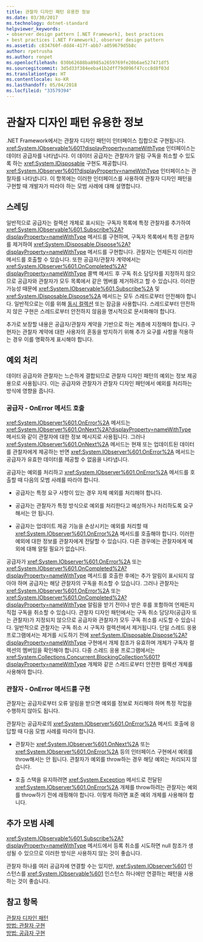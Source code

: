 ```yaml
---
title: 관찰자 디자인 패턴 유용한 정보
ms.date: 03/30/2017
ms.technology: dotnet-standard
helpviewer_keywords:
- observer design pattern [.NET Framework], best practices
- best practices [.NET Framework], observer design pattern
ms.assetid: c834760f-ddd4-417f-abb7-a059679d5b8c
author: rpetrusha
ms.author: ronpet
ms.openlocfilehash: 030b62688ba8985a2659769fe20b6ae527471df5
ms.sourcegitcommit: 3d5d33f384eeba41b2dff79d096f47ccc8d8f03d
ms.translationtype: HT
ms.contentlocale: ko-KR
ms.lasthandoff: 05/04/2018
ms.locfileid: "33579394"
---
```

# <a name="observer-design-pattern-best-practices"></a>관찰자 디자인 패턴 유용한 정보
.NET Framework에서는 관찰자 디자인 패턴이 인터페이스 집합으로 구현됩니다. <xref:System.IObservable%601?displayProperty=nameWithType> 인터페이스는 데이터 공급자를 나타냅니다. 이 데이터 공급자는 관찰자가 알림 구독을 취소할 수 있도록 하는 <xref:System.IDisposable> 구현도 제공합니다. <xref:System.IObserver%601?displayProperty=nameWithType> 인터페이스는 관찰자를 나타냅니다. 이 항목에는 이러한 인터페이스를 사용하여 관찰자 디자인 패턴을 구현할 때 개발자가 따라야 하는 모범 사례에 대해 설명합니다.  
  
## <a name="threading"></a>스레딩  
 일반적으로 공급자는 컬렉션 개체로 표시되는 구독자 목록에 특정 관찰자를 추가하여 <xref:System.IObservable%601.Subscribe%2A?displayProperty=nameWithType> 메서드를 구현하며, 구독자 목록에서 특정 관찰자를 제거하여 <xref:System.IDisposable.Dispose%2A?displayProperty=nameWithType> 메서드를 구현합니다. 관찰자는 언제든지 이러한 메서드를 호출할 수 있습니다. 또한 공급자/관찰자 계약에서는 <xref:System.IObserver%601.OnCompleted%2A?displayProperty=nameWithType> 콜백 메서드 후 구독 취소 담당자를 지정하지 않으므로 공급자와 관찰자가 모두 목록에서 같은 멤버를 제거하려고 할 수 있습니다. 이러한 가능성 때문에 <xref:System.IObservable%601.Subscribe%2A> 및 <xref:System.IDisposable.Dispose%2A> 메서드는 모두 스레드로부터 안전해야 합니다. 일반적으로는 이를 위해 [동시 컬렉션](../../../docs/standard/parallel-programming/data-structures-for-parallel-programming.md) 또는 잠금을 사용합니다. 스레드로부터 안전하지 않은 구현은 스레드로부터 안전하지 않음을 명시적으로 문서화해야 합니다.  
  
 추가로 보장할 내용은 공급자/관찰자 계약을 기반으로 하는 계층에 지정해야 합니다. 구현자는 관찰자 계약에 대한 사용자의 혼동을 방지하기 위해 추가 요구를 사항을 적용하는 경우 이를 명확하게 표시해야 합니다.  
  
## <a name="handling-exceptions"></a>예외 처리  
 데이터 공급자와 관찰자는 느슨하게 결합되므로 관찰자 디자인 패턴의 예외는 정보 제공용으로 사용됩니다. 이는 공급자와 관찰자가 관찰자 디자인 패턴에서 예외를 처리하는 방식에 영향을 줍니다.  
  
### <a name="the-provider----calling-the-onerror-method"></a>공급자 - OnError 메서드 호출  
 <xref:System.IObserver%601.OnError%2A> 메서드는 <xref:System.IObserver%601.OnNext%2A?displayProperty=nameWithType> 메서드와 같이 관찰자에 대한 정보 메시지로 사용됩니다. 그러나 <xref:System.IObserver%601.OnNext%2A> 메서드는 현재 또는 업데이트된 데이터를 관찰자에게 제공하는 반면 <xref:System.IObserver%601.OnError%2A> 메서드는 공급자가 유효한 데이터를 제공할 수 없음을 나타냅니다.  
  
 공급자는 예외를 처리하고 <xref:System.IObserver%601.OnError%2A> 메서드를 호출할 때 다음의 모범 사례를 따라야 합니다.  
  
-   공급자는 특정 요구 사항이 있는 경우 자체 예외를 처리해야 합니다.  
  
-   공급자는 관찰자가 특정 방식으로 예외를 처리한다고 예상하거나 처리하도록 요구해서는 안 됩니다.  
  
-   공급자는 업데이트 제공 기능을 손상시키는 예외를 처리할 때 <xref:System.IObserver%601.OnError%2A> 메서드를 호출해야 합니다. 이러한 예외에 대한 정보를 관찰자에게 전달할 수 있습니다. 다른 경우에는 관찰자에게 예외에 대해 알릴 필요가 없습니다.  
  
 공급자가 <xref:System.IObserver%601.OnError%2A> 또는 <xref:System.IObserver%601.OnCompleted%2A?displayProperty=nameWithType> 메서드를 호출한 후에는 추가 알림이 표시되지 않아야 하며 공급자는 해당 관찰자의 구독을 취소할 수 있습니다. 그러나 관찰자는 <xref:System.IObserver%601.OnError%2A> 또는 <xref:System.IObserver%601.OnCompleted%2A?displayProperty=nameWithType> 알림을 받기 전이나 받은 후를 포함하여 언제든지 직접 구독을 취소할 수 있습니다. 관찰자 디자인 패턴에서는 구독 취소 담당자(공급자 또는 관찰자)가 지정되지 않으므로 공급자와 관찰자가 모두 구독 취소를 시도할 수 있습니다. 일반적으로 관찰자는 구독 취소 시 구독자 컬렉션에서 제거됩니다. 단일 스레드 응용 프로그램에서는 제거를 시도하기 전에 <xref:System.IDisposable.Dispose%2A?displayProperty=nameWithType> 구현에서 개체 참조가 유효하며 개체가 구독자 컬렉션의 멤버임을 확인해야 합니다. 다중 스레드 응용 프로그램에서는 <xref:System.Collections.Concurrent.BlockingCollection%601?displayProperty=nameWithType> 개체와 같은 스레드로부터 안전한 컬렉션 개체를 사용해야 합니다.  
  
### <a name="the-observer----implementing-the-onerror-method"></a>관찰자 - OnError 메서드를 구현  
 관찰자는 공급자로부터 오류 알림을 받으면 예외를 정보로 처리해야 하며 특정 작업을 수행하지 않아도 됩니다.  
  
 관찰자는 공급자로의 <xref:System.IObserver%601.OnError%2A> 메서드 호출에 응답할 때 다음 모범 사례를 따라야 합니다.  
  
-   관찰자는 <xref:System.IObserver%601.OnNext%2A> 또는 <xref:System.IObserver%601.OnError%2A> 등의 인터페이스 구현에서 예외를 throw해서는 안 됩니다. 관찰자가 예외를 throw하는 경우 해당 예외는 처리되지 않습니다.  
  
-   호출 스택을 유지하려면 <xref:System.Exception> 메서드로 전달된 <xref:System.IObserver%601.OnError%2A> 개체를 throw하려는 관찰자는 예외를 throw하기 전에 래핑해야 합니다. 이렇게 하려면 표준 예외 개체를 사용해야 합니다.  
  
## <a name="additional-best-practices"></a>추가 모범 사례  
 <xref:System.IObservable%601.Subscribe%2A?displayProperty=nameWithType> 메서드에서 등록 취소를 시도하면 null 참조가 생성될 수 있으므로 이러한 방식은 사용하지 않는 것이 좋습니다.  
  
 관찰자 하나를 여러 공급자에 연결할 수는 있지만, <xref:System.IObserver%601> 인스턴스를 <xref:System.IObservable%601> 인스턴스 하나에만 연결하는 패턴을 사용하는 것이 좋습니다.  
  
## <a name="see-also"></a>참고 항목  
 [관찰자 디자인 패턴](../../../docs/standard/events/observer-design-pattern.md)  
 [방법: 관찰자 구현](../../../docs/standard/events/how-to-implement-an-observer.md)  
 [방법: 공급자 구현](../../../docs/standard/events/how-to-implement-a-provider.md)
